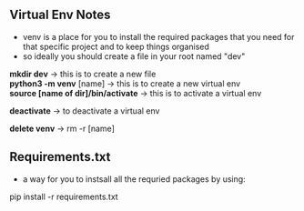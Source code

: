 ## Virtual Env Notes

- venv is a place for you to install the required packages that you need for that specific project and to keep things organised 
- so ideally you should create a file in your root named "dev"

**mkdir dev** -> this is to create a new file 
<br>
**python3 -m venv** [name] -> this is to create a new virtual env
<br>
**source [name of dir]/bin/activate** -> this is to activate a virtual env
<br>

**deactivate** -> to deactivate a virtual env

**delete venv** -> rm -r [name]

## Requirements.txt 

- a way for you to instsall all the requried packages by using:

pip install -r requirements.txt

## 
